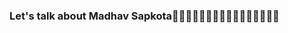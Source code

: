 ### Let's talk about Madhav Sapkota👋👋👋👋👋👋👋👋👋👋👋👋👋👋👋👋

<!--
**As someone who is always passionate for learning more about tech and life. Madhav Sapkota ✨✨✨✨ grew up developing web scripts static websites, mobile application,Machine Learning with some data stuff .From those humble beginnings, he has evolved into a Full Stack Engineer who loves working with cutting edge tools and technologies, experimenting design×development×data integrations and keen to share his experience with people around the world. He, like any developer who has burnt the midnight oil, knows how to make a mean cup of coffee ☕️ !


-
👨🏻‍💻   Works at Upwork as Full Stack Engineer, a multinational freelancing software company.
💬   People ask him about Nodejs, Php, Android, MongoDB,Sql,Neo4j, etc.
📖   Learning about Microservices, RxJS,Machine learning and datascience
🤝   Contribute to Open Source Projects
-->

